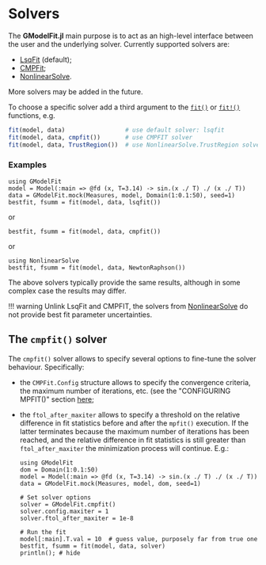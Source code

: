 # Solvers

The **GModelFit.jl** main purpose is to act as an high-level interface between the user and the underlying solver.
Currently supported solvers are:
- [LsqFit](https://julianlsolvers.github.io/LsqFit.jl/latest/) (default);
- [CMPFit](https://github.com/gcalderone/CMPFit.jl);
- [NonlinearSolve](https://docs.sciml.ai/NonlinearSolve/stable/).

More solvers may be added in the future.

To choose a specific solver add a third argument to the [`fit()`](@ref) or [`fit!()`](@ref) functions, e.g. 
```julia
fit(model, data)                 # use default solver: lsqfit
fit(model, data, cmpfit())       # use CMPFIT solver
fit(model, data, TrustRegion())  # use NonlinearSolve.TrustRegion solver
```


### Examples

```@example abc
using GModelFit
model = Model(:main => @fd (x, T=3.14) -> sin.(x ./ T) ./ (x ./ T))
data = GModelFit.mock(Measures, model, Domain(1:0.1:50), seed=1)
bestfit, fsumm = fit(model, data, lsqfit())
```
or
```@example abc
bestfit, fsumm = fit(model, data, cmpfit())
```
or
```@example abc
using NonlinearSolve
bestfit, fsumm = fit(model, data, NewtonRaphson())
```

The above solvers typically provide the same results, although in some complex case the results may differ.

!!! warning
    Unlink LsqFit and CMPFIT, the solvers from [NonlinearSolve](https://docs.sciml.ai/NonlinearSolve/stable/) do not provide best fit parameter uncertainties.


## The `cmpfit()` solver

The `cmpfit()` solver allows to specify several options to fine-tune the solver behaviour.  Specifically:
- the `CMPFit.Config` structure allows to specify the convergence criteria, the maximum number of iterations, etc. (see the "CONFIGURING MPFIT()" section [here](https://pages.physics.wisc.edu/~craigm/idl/cmpfit.html);
- the `ftol_after_maxiter` allows to specify a threshold on the relative difference in fit statistics before and after the `mpfit()` execution.  If the latter terminates because the maximum number of iterations has been reached, and the relative difference in fit statistics is still greater than `ftol_after_maxiter` the minimization process will continue.  E.g.:

  ```@example abc
  using GModelFit
  dom = Domain(1:0.1:50)
  model = Model(:main => @fd (x, T=3.14) -> sin.(x ./ T) ./ (x ./ T))
  data = GModelFit.mock(Measures, model, dom, seed=1)
  
  # Set solver options
  solver = GModelFit.cmpfit()
  solver.config.maxiter = 1
  solver.ftol_after_maxiter = 1e-8
  
  # Run the fit
  model[:main].T.val = 10  # guess value, purposely far from true one
  bestfit, fsumm = fit(model, data, solver)
  println(); # hide
  ```
